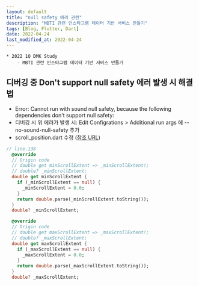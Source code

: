 ```yaml
---
layout: default
title: "null safety 에러 관련"
description: "MBTI 관련 인스타그램 데이터 기반 서비스 만들기"
tags: [Blog, Flutter, Dart]
date: 2022-04-24
last_modified_at: 2022-04-24
---
```

```
* 2022 1Q DMK Study
    - MBTI 관련 인스타그램 데이터 기반 서비스 만들기
```
## 디버깅 중 Don't support null safety 에러 발생 시 해결법
- Error: Cannot run with sound null safety, because the following dependencies don't support null safety:
- 디버깅 시 위 에러가 발생 시: Edit Configrations > Additional run args 에 --no-sound-null-safety 추가
- scroll_position.dart 수정 ([참조 URL](https://stackoverflow.com/questions/64822800/null-check-operator-used-on-a-null-value-carousel-flutter))
```dart
// line.138
  @override
  // Origin code
  // double get minScrollExtent => _minScrollExtent!;
  // double? _minScrollExtent;
  double get minScrollExtent {
    if (_minScrollExtent == null) {
      _minScrollExtent = 0.0;
    }
    return double.parse(_minScrollExtent.toString());
  }
  double? _minScrollExtent;

  @override
  // Origin code
  // double get maxScrollExtent => _maxScrollExtent!;
  // double? _maxScrollExtent;
  double get maxScrollExtent {
    if (_maxScrollExtent == null) {
      _maxScrollExtent = 0.0;
    }
    return double.parse(_maxScrollExtent.toString());
  }
  double? _maxScrollExtent;
```
